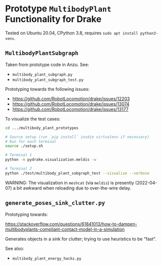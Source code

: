 # Prototype `MultibodyPlant` Functionality for Drake

Tested on Ubuntu 20.04, CPython 3.8, requires `sudo apt install python3-venv`.

## `MultibodyPlantSubgraph`

Taken from prototype code in Anzu. See:

- `multibody_plant_subgraph.py`
- `multibody_plant_subgraph_test.py`

Prototyping towards the following issues:

- <https://github.com/RobotLocomotion/drake/issues/12203>
- <https://github.com/RobotLocomotion/drake/issues/13074>
- <https://github.com/RobotLocomotion/drake/issues/13177>

To visualize the test cases:

```sh
cd .../multibody_plant_prototypes

# Source setup (run `pip install` insdie virtualenv if necessary)
# Run for each terminal
source ./setup.sh

# Terminal 1
python -m pydrake.visualization.meldis -w

# Terminal 2
python ./test/multibody_plant_subgraph_test --visualize --verbose
```

WARNING: The visualization in `meshcat` (via `meldis`) is presently
(2022-04-07) a bit awkward when reloading due to over-the-wire delay.

## `generate_poses_sink_clutter.py`

Prototyping towards:

<https://stackoverflow.com/questions/61841013/how-to-dampen-multibodyplants-compliant-contact-model-in-a-simulation>

Generates objects in a sink for clutter; trying to use heuristics to be "fast".

See also:

- `multibody_plant_energy_hacks.py`
